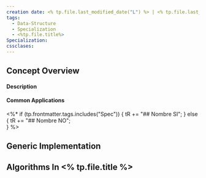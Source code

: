 ```yaml
---
creation date: <% tp.file.last_modified_date("L") %> | <% tp.file.last_modified_date("LT") %>
tags:
  - Data-Structure
  - Specialization
  - <%tp.file.title%>
Specialization: 
cssclases:
---
```


## Concept Overview
#### Description
#### Common Applications


<%*
if (tp.frontmatter.tags.includes("Spec")) {
    tR += "## Nombre SI";
} else {
	tR += "## Nombre NO";    
}
%>

## Generic Implementation

## Algorithms In <% tp.file.title %>

